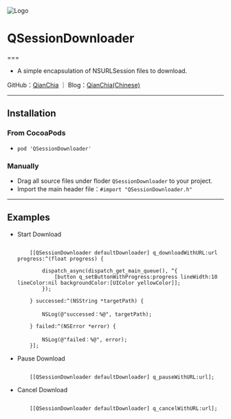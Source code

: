 
![Logo](https://avatars3.githubusercontent.com/u/13508076?v=3&s=460)

# QSessionDownloader

===
- A simple encapsulation of NSURLSession files to download.

GitHub：[QianChia](https://github.com/QianChia) ｜ Blog：[QianChia(Chinese)](http://www.cnblogs.com/QianChia)

---

## Installation

### From CocoaPods

- `pod 'QSessionDownloader'`

### Manually
- Drag all source files under floder `QSessionDownloader` to your project.
- Import the main header file：`#import "QSessionDownloader.h"`

---

## Examples

- Start Download

	```objc
	
    	[[QSessionDownloader defaultDownloader] q_downloadWithURL:url progress:^(float progress) {
	        
	        dispatch_async(dispatch_get_main_queue(), ^{
	            [button q_setButtonWithProgress:progress lineWidth:10 lineColor:nil backgroundColor:[UIColor yellowColor]];
	        });
	        
	    } successed:^(NSString *targetPath) {
	        
	        NSLog(@"successed：%@", targetPath);
	        
	    } failed:^(NSError *error) {
	        
	        NSLog(@"failed：%@", error);
	    }];
    
	```
- Pause Download

	```objc
	
    	[[QSessionDownloader defaultDownloader] q_pauseWithURL:url];
    
	``` 
- Cancel Download

	```objc
		
		[[QSessionDownloader defaultDownloader] q_cancelWithURL:url];

	```
   